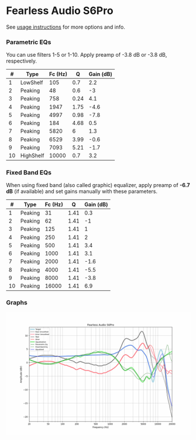 # Fearless Audio S6Pro
See [usage instructions](https://github.com/jaakkopasanen/AutoEq#usage) for more options and info.

### Parametric EQs
You can use filters 1-5 or 1-10. Apply preamp of -3.8 dB or -3.8 dB, respectively.

|   # | Type      |   Fc (Hz) |    Q |   Gain (dB) |
|-----|-----------|-----------|------|-------------|
|   1 | LowShelf  |       105 | 0.7  |         2.2 |
|   2 | Peaking   |        48 | 0.6  |        -3   |
|   3 | Peaking   |       758 | 0.24 |         4.1 |
|   4 | Peaking   |      1947 | 1.75 |        -4.6 |
|   5 | Peaking   |      4997 | 0.98 |        -7.8 |
|   6 | Peaking   |       184 | 4.68 |         0.5 |
|   7 | Peaking   |      5820 | 6    |         1.3 |
|   8 | Peaking   |      6529 | 3.99 |        -0.6 |
|   9 | Peaking   |      7093 | 5.21 |        -1.7 |
|  10 | HighShelf |     10000 | 0.7  |         3.2 |

### Fixed Band EQs
When using fixed band (also called graphic) equalizer, apply preamp of **-6.7 dB** (if available) and set gains manually with these parameters.

|   # | Type    |   Fc (Hz) |    Q |   Gain (dB) |
|-----|---------|-----------|------|-------------|
|   1 | Peaking |        31 | 1.41 |         0.3 |
|   2 | Peaking |        62 | 1.41 |        -1   |
|   3 | Peaking |       125 | 1.41 |         1   |
|   4 | Peaking |       250 | 1.41 |         2   |
|   5 | Peaking |       500 | 1.41 |         3.4 |
|   6 | Peaking |      1000 | 1.41 |         3.1 |
|   7 | Peaking |      2000 | 1.41 |        -1.6 |
|   8 | Peaking |      4000 | 1.41 |        -5.5 |
|   9 | Peaking |      8000 | 1.41 |        -3.8 |
|  10 | Peaking |     16000 | 1.41 |         6.9 |

### Graphs
![](./Fearless%20Audio%20S6Pro.png)
